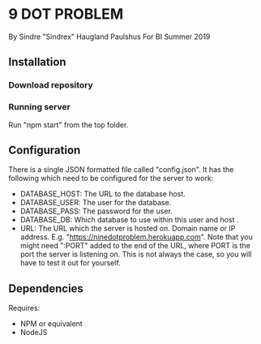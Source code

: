 # 9 DOT PROBLEM
By Sindre "Sindrex" Haugland Paulshus
For BI
Summer 2019

## Installation
### Download repository


### Running server
Run "npm start" from the top folder.

## Configuration
There is a single JSON formatted file called "config.json". It has the following which need to be configured for the server to work:
 * DATABASE_HOST: The URL to the database host.
 * DATABASE_USER: The user for the database.
 * DATABASE_PASS: The password for the user.
 * DATABASE_DB: Which database to use within this user and host .
 * URL: The URL which the server is hosted on. Domain name or IP address. E.g. "https://ninedotproblem.herokuapp.com".
   Note that you might need ":PORT" added to the end of the URL, where PORT is the port the server is listening on. This is not always the case, so you will have to test it out for yourself.

## Dependencies
Requires:
 * NPM or equivalent
 * NodeJS
